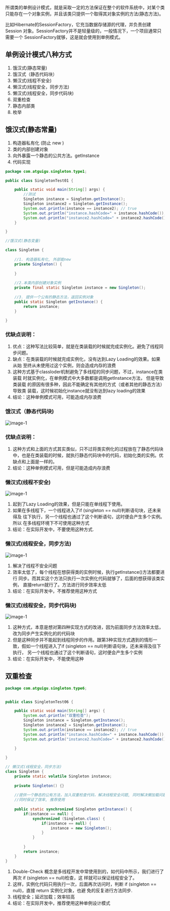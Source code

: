 所谓类的单例设计模式，就是采取一定的方法保证在整个的软件系统中，对某个类
只能存在一个对象实例，并且该类只提供一个取得其对象实例的方法(静态方法)。

比如Hibernate的SessionFactory，它充当数据存储源的代理，并负责创建Session
对象。SessionFactory并不是轻量级的，一般情况下，一个项目通常只需要一个
SessionFactory就够，这是就会使用到单例模式。

## 单例设计模式八种方式
1) 饿汉式(静态常量)
2) 饿汉式（静态代码块）
3) 懒汉式(线程不安全)
4) 懒汉式(线程安全，同步方法)
5) 懒汉式(线程安全，同步代码块)
6) 双重检查
7) 静态内部类
8) 枚举

##  饿汉式(静态常量)

1) 构造器私有化 (防止 new )
2) 类的内部创建对象
3) 向外暴露一个静态的公共方法。getInstance
4) 代码实现

````java
package com.atguigu.singleton.type1;

public class SingletonTest01 {

	public static void main(String[] args) {
		//测试
		Singleton instance = Singleton.getInstance();
		Singleton instance2 = Singleton.getInstance();
		System.out.println(instance == instance2); // true
		System.out.println("instance.hashCode=" + instance.hashCode());
		System.out.println("instance2.hashCode=" + instance2.hashCode());
	}

}

//饿汉式(静态变量)

class Singleton {
	
	//1. 构造器私有化, 外部能new
	private Singleton() {
		
	}
	
	//2.本类内部创建对象实例
	private final static Singleton instance = new Singleton();
	
	//3. 提供一个公有的静态方法，返回实例对象
	public static Singleton getInstance() {
		return instance;
	}
	
}
````

### 优缺点说明：
1) 优点：这种写法比较简单，就是在类装载的时候就完成实例化。避免了线程同
步问题。
2) 缺点：在类装载的时候就完成实例化，没有达到Lazy Loading的效果。如果从始
至终从未使用过这个实例，则会造成内存的浪费
3) 这种方式基于classloder机制避免了多线程的同步问题，不过，instance在类装载
时就实例化，在单例模式中大多数都是调用getInstance方法， 但是导致类装载
的原因有很多种，因此不能确定有其他的方式（或者其他的静态方法）导致类
装载，这时候初始化instance就没有达到lazy loading的效果
4) 结论：这种单例模式可用，可能造成内存浪费


### 饿汉式（静态代码块)

![image-1](images/1.png)

### 优缺点说明：
1) 这种方式和上面的方式其实类似，只不过将类实例化的过程放在了静态代码块
中，也是在类装载的时候，就执行静态代码块中的代码，初始化类的实例。优
缺点和上面是一样的。
2) 结论：这种单例模式可用，但是可能造成内存浪费

### 懒汉式(线程不安全)
![image-1](images/2.png)

1) 起到了Lazy Loading的效果，但是只能在单线程下使用。
2) 如果在多线程下，一个线程进入了if (singleton == null)判断语句块，还未来得及
往下执行，另一个线程也通过了这个判断语句，这时便会产生多个实例。所以
在多线程环境下不可使用这种方式
3) 结论：在实际开发中，不要使用这种方式.

### 懒汉式(线程安全，同步方法)

![image-1](images/3.png)
1) 解决了线程不安全问题
2) 效率太低了，每个线程在想获得类的实例时候，执行getInstance()方法都要进行
同步。而其实这个方法只执行一次实例化代码就够了，后面的想获得该类实例，
直接return就行了。方法进行同步效率太低
3) 结论：在实际开发中，不推荐使用这种方式

### 懒汉式(线程安全，同步代码块)
![image-1](images/4.png)

1) 这种方式，本意是想对第四种实现方式的改进，因为前面同步方法效率太低，
改为同步产生实例化的的代码块
2) 但是这种同步并不能起到线程同步的作用。跟第3种实现方式遇到的情形一
致，假如一个线程进入了if (singleton == null)判断语句块，还未来得及往下执行，
另一个线程也通过了这个判断语句，这时便会产生多个实例
3) 结论：在实际开发中，不能使用这种

## 双重检查

````java
package com.atguigu.singleton.type6;


public class SingletonTest06 {

	public static void main(String[] args) {
		System.out.println("双重检查");
		Singleton instance = Singleton.getInstance();
		Singleton instance2 = Singleton.getInstance();
		System.out.println(instance == instance2); // true
		System.out.println("instance.hashCode=" + instance.hashCode());
		System.out.println("instance2.hashCode=" + instance2.hashCode());
		
	}

}

// 懒汉式(线程安全，同步方法)
class Singleton {
	private static volatile Singleton instance;
	
	private Singleton() {}
	
	//提供一个静态的公有方法，加入双重检查代码，解决线程安全问题, 同时解决懒加载问题
	//同时保证了效率, 推荐使用
	
	public static synchronized Singleton getInstance() {
		if(instance == null) {
			synchronized (Singleton.class) {
				if(instance == null) {
					instance = new Singleton();
				}
			}
			
		}
		return instance;
	}
}
````

1) Double-Check 概念是多线程开发中常使用到的，如代码中所示，我们进行了两次 if (singleton == null)检查，这
样就可以保证线程安全了。
2) 这样，实例化代码只用执行一次，后面再次访问时，判断 if (singleton == null)，直接 return 实例化对象，也避
免的反复进行方法同步.
3) 线程安全；延迟加载；效率较高
4) 结论：在实际开发中，推荐使用这种单例设计模式